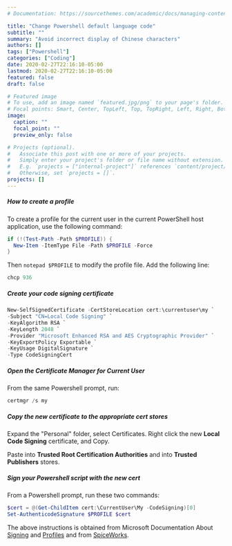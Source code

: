 ```yaml
---
# Documentation: https://sourcethemes.com/academic/docs/managing-content/

title: "Change Powershell default language code"
subtitle: ""
summary: "Avoid incorrect display of Chinese characters"
authors: []
tags: ["Powershell"]
categories: ["Coding"]
date: 2020-02-27T22:16:10-05:00
lastmod: 2020-02-27T22:16:10-05:00
featured: false
draft: false

# Featured image
# To use, add an image named `featured.jpg/png` to your page's folder.
# Focal points: Smart, Center, TopLeft, Top, TopRight, Left, Right, BottomLeft, Bottom, BottomRight.
image:
  caption: ""
  focal_point: ""
  preview_only: false

# Projects (optional).
#   Associate this post with one or more of your projects.
#   Simply enter your project's folder or file name without extension.
#   E.g. `projects = ["internal-project"]` references `content/project/deep-learning/index.md`.
#   Otherwise, set `projects = []`.
projects: []
---
```

##### How to create a profile

To create a profile for the current user in the current PowerShell host application, use the following command:

``` powershell
if (!(Test-Path -Path $PROFILE)) {
  New-Item -ItemType File -Path $PROFILE -Force
}
```

Then `notepad $PROFILE` to modify the profile file. Add the following line:

``` powershell
chcp 936
```

##### Create your code signing certificate

``` powershell
New-SelfSignedCertificate -CertStoreLocation cert:\currentuser\my `
-Subject "CN=Local Code Signing" `
-KeyAlgorithm RSA `
-KeyLength 2048 `
-Provider "Microsoft Enhanced RSA and AES Cryptographic Provider" `
-KeyExportPolicy Exportable `
-KeyUsage DigitalSignature `
-Type CodeSigningCert
```

##### Open the Certificate Manager for Current User

From the same Powershell prompt, run:

``` powershell
certmgr /s my
```

##### Copy the new certificate to the appropriate cert stores

Expand the "Personal" folder, select Certificates. Right click the new **Local Code Signing** certificate, and Copy.

Paste into **Trusted Root Certification Authorities** and into **Trusted Publishers** stores.

##### Sign your Powershell script with the new cert

From a Powershell prompt, run these two commands:

``` powershell
$cert = @(Get-ChildItem cert:\CurrentUser\My -CodeSigning)[0]
Set-AuthenticodeSignature $PROFILE $cert
```

The above instructions is obtained from Microsoft Documentation About [Signing](https://docs.microsoft.com/en-us/powershell/module/microsoft.powershell.core/about/about_signing?view=powershell-7) and [Profiles](https://docs.microsoft.com/en-us/powershell/module/microsoft.powershell.core/about/about_profiles?view=powershell-7) and from [SpiceWorks](https://community.spiceworks.com/how_to/153255-windows-10-signing-a-powershell-script-with-a-self-signed-certificate).
